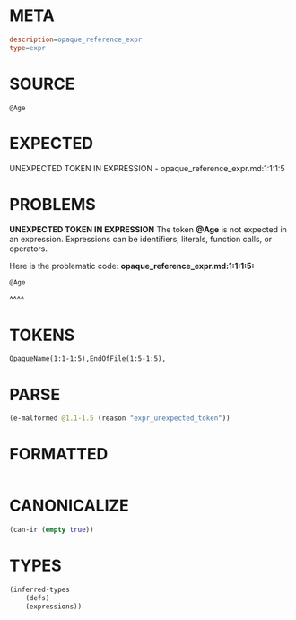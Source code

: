# META
~~~ini
description=opaque_reference_expr
type=expr
~~~
# SOURCE
~~~roc
@Age
~~~
# EXPECTED
UNEXPECTED TOKEN IN EXPRESSION - opaque_reference_expr.md:1:1:1:5
# PROBLEMS
**UNEXPECTED TOKEN IN EXPRESSION**
The token **@Age** is not expected in an expression.
Expressions can be identifiers, literals, function calls, or operators.

Here is the problematic code:
**opaque_reference_expr.md:1:1:1:5:**
```roc
@Age
```
^^^^


# TOKENS
~~~zig
OpaqueName(1:1-1:5),EndOfFile(1:5-1:5),
~~~
# PARSE
~~~clojure
(e-malformed @1.1-1.5 (reason "expr_unexpected_token"))
~~~
# FORMATTED
~~~roc

~~~
# CANONICALIZE
~~~clojure
(can-ir (empty true))
~~~
# TYPES
~~~clojure
(inferred-types
	(defs)
	(expressions))
~~~
